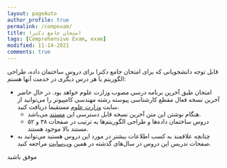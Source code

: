 ```yaml
---
layout: pageAuto
author_profile: true
permalink: /compexam/
title: امتحان جامع دکترا
tags: [Comprehensive Exam, exam]
modified: 11-14-2021
comments: true
---
```


قابل توجه دانشجویانی که برای امتحان جامع دکترا برای دروس ساختمان داده، طراحی الگوریتم یا هر درس دیگری در خدمت آنها هستم:

- امتحان طبق آخرین برنامه درسی مصوب وزارت علوم خواهد بود. در حال حاضر آخرین نسخه فعال مقطع کارشناسی پیوسته رشته مهندسی کامپیوتر را می‌توانید از سایت  <a href="https://www.msrt.ir/fa/grid/283/">وزارت علوم</a> مستقیما دریافت کنید. 
    - هنگام نوشتن این متن آخرین نسخه قابل دسترسی این <a href="https://hes.msrt.ir/GetFile.php?ClassName=Education&FileIndex=1496804055&URL=/T_Education/1496804055_0.pdf">مستند</a> می‌باشد.
    - دروس ساختمان داده‌ها و طراحی الگوریتم‌ها به ترتیب در صفحات ۳۸ و ۵۲ مستند بالا موجود هستند.
- چنانچه علاقمند به کسب اطلاعات بیشتر در مورد این دروس هستید می‌توانید به صفحات تدریس این دروس در سال‌های گذشته در همین <a href="http://www.sauleh.ir/teaching/">وب‌سایت</a> مراجعه کنید.

موفق باشید